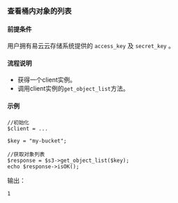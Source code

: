 ### 查看桶内对象的列表
#### 前提条件
用户拥有易云云存储系统提供的 `access_key` 及 `secret_key` 。

#### 流程说明

* 获得一个client实例。
* 调用client实例的`get_object_list`方法。

#### 示例
```
//初始化
$client = ...

$key = "my-bucket";

//获取对象列表
$response = $s3->get_object_list($key);
echo $response->isOK();
```

输出：

```
1
```
